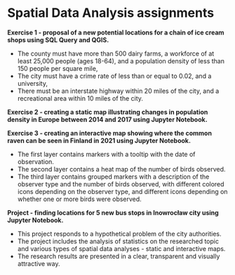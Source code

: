 # Spatial Data Analysis assignments

<b> Exercise 1 - proposal of a new potential locations for a chain of ice cream shops using SQL Query and QGIS.</b>
- The county must have more than 500 dairy farms, a workforce of at least 25,000 people (ages 18-64), and a population density of less than 150 people per square mile,
- The city must have a crime rate of less than or equal to 0.02, and a university,
- There must be an interstate highway within 20 miles of the city, and a recreational area within 10 miles of the city.

<b> Exercise 2 - creating a static map illustrating changes in population density in Europe between 2014 and 2017 using Jupyter Notebook.</b>

<b> Exercise 3 - creating an interactive map showing where the common raven can be seen in Finland in 2021 using Jupyter Notebook.</b>
- The first layer contains markers with a tooltip with the date of observation.
- The second layer contains a heat map of the number of birds observed.
- The third layer contains grouped markers with a description of the observer type and the number of birds observed, with different colored icons depending on the observer type, and different icons depending on whether one or more birds were observed.

<b> Project - finding locations for 5 new bus stops in Inowrocław city using Jupyter Notebook. </b>
- This project responds to a hypothetical problem of the city authorities.
- The project includes the analysis of statistics on the researched topic and various types of spatial data analyses - static and interactive maps.
- The research results are presented in a clear, transparent and visually attractive way.
